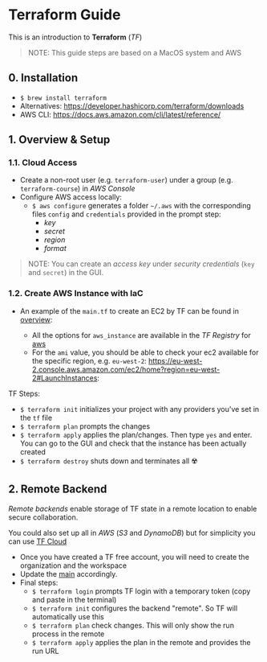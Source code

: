 # Terraform Guide

This is an introduction to **Terraform** (_TF_)

> NOTE: This guide steps are based on a MacOS system and AWS

## 0. Installation

- `$ brew install terraform`
- Alternatives: https://developer.hashicorp.com/terraform/downloads
- AWS CLI: https://docs.aws.amazon.com/cli/latest/reference/

## 1. Overview & Setup

### 1.1. Cloud Access

- Create a non-root user (e.g. `terraform-user`) under a group (e.g. `terraform-course`) in _AWS Console_
- Configure AWS access locally:
  - `$ aws configure` generates a folder `~/.aws` with the corresponding files `config` and `credentials` provided in the prompt step:
    - _key_
    - _secret_
    - _region_
    - _format_

> NOTE: You can create an _access key_ under _security credentials_ (`key` and `secret`) in the GUI.

### 1.2. Create AWS Instance with IaC

- An example of the `main.tf` to create an EC2 by TF can be found in [overview](./01-overview/main.tf):

  - All the options for `aws_instance` are available in the _TF Registry_ for [aws](https://registry.terraform.io/providers/hashicorp/aws/latest/docs/resources/instance)
  - For the `ami` value, you should be able to check your ec2 available for the specific region, e.g. `eu-west-2`: https://eu-west-2.console.aws.amazon.com/ec2/home?region=eu-west-2#LaunchInstances:

TF Steps:

- `$ terraform init` initializes your project with any providers you've set in the `tf` file
- `$ terraform plan` prompts the changes
- `$ terraform apply` applies the plan/changes. Then type `yes` and enter. You can go to the GUI and check that the instance has been actually created
- `$ terraform destroy` shuts down and terminates all ☢️

## 2. Remote Backend

_Remote backends_ enable storage of TF state in a remote location to enable secure collaboration.

You could also set up all in _AWS_ (_S3_ and _DynamoDB_) but for simplicity you can use [TF Cloud](https://app.terraform.io/)

- Once you have created a TF free account, you will need to create the organization and the workspace
- Update the [main](02-remote-backend/terraform-cloud/main.tf) accordingly.
- Final steps:
  - `$ terraform login` prompts TF login with a temporary token (copy and paste in the terminal)
  - `$ terraform init` configures the backend "remote". So TF will automatically use this
  - `$ terraform plan` check changes. This will only show the run process in the remote
  - `$ terraform apply` applies the plan in the remote and provides the run URL

